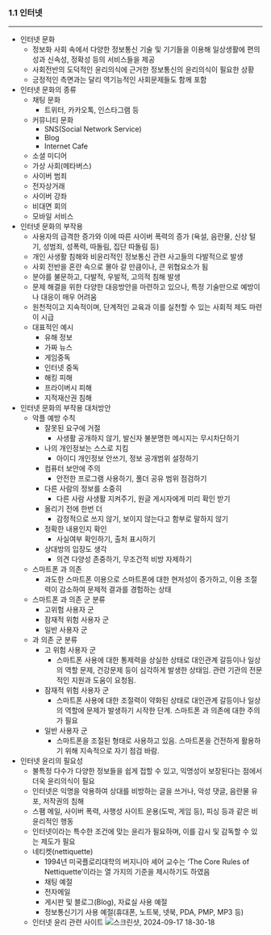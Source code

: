 ### 1.1 인터넷
---
- 인터넷 문화
    - 정보화 사회 속에서 다양한 정보통신 기술 및 기기들을 이용해 일상생활에 편의성과 신속성, 정확성 등의 서비스들을 제공
    - 사회전반의 도덕적인 윤리의식에 근거한 정보통신의 윤리의식이 필요한 상황
    - 긍정적인 측면과는 달리 역기능적인 사회문제들도 함께 포함
- 인터넷 문화의 종류
    - 채팅 문화
        - 트위터, 카카오톡, 인스타그램 등
    - 커뮤니티 문화
        - SNS(Social Network Service)
        - Blog
        - Internet Cafe
    - 소셜 미디어
    - 가상 사회(메타버스)
    - 사이버 범죄
    - 전자상거래
    - 사이버 강좌
    - 비대면 회의
    - 모바일 서비스
- 인터넷 문화의 부작용
    - 사용자의 급격한 증가와 이에 따른 사이버 폭력의 증가 (욕설, 음란물, 신상 털기, 성범죄, 성폭력, 따돌림, 집단 따돌림 등)
    - 개인 사생활 침해와 비윤리적인 정보통신 관련 사고들의 다발적으로 발생
    - 사회 전반을 혼란 속으로 몰아 갈 만큼이나, 큰 위협요소가 됨
    - 분야를 불문하고, 다발적, 우발적, 고의적 침해 발생
    - 문제 해결을 위한 다양한 대응방안을 마련하고 있으나, 특정 기술만으로 예방이나 대응이 매우 어려움
    - 원천적이고 지속적이며, 단계적인 교육과 이를 실천할 수 있는 사회적 제도 마련이 시급
    - 대표적인 예시
        - 유해 정보
        - 가짜 뉴스
        - 게임중독
        - 인터넷 중독
        - 해킹 피해
        - 프라이버시 피해
        - 지적재산권 침해
- 인터넷 문화의 부작용 대처방안
    - 악플 예방 수칙
        - 잘못된 요구에 거절
            - 사생활 공개하지 않기, 발신자 불분명한 메시지는 무시차단하기
        - 나의 개인정보는 스스로 지킴
            - 아이디 개인정보 안쓰기, 정보 공개범위 설정하기
        - 컴퓨터 보안에 주의
            - 안전한 프로그램 사용하기, 풀더 공유 범위 점검하기
        - 다른 사람의 정보를 소중히
            - 다른 사람 사생활 지켜주기, 원글 게시자에게 미리 확인 받기
        - 올리기 전에 한번 더
            - 감정적으로 쓰지 않기, 보이지 않는다고 함부로 말하지 않기
        - 정확한 내용인지 확인
            - 사실여부 확인하기, 출처 표시하기
        - 상대방의 입장도 생각
            - 의견 다양성 존중하기, 무조건적 비방 자제하기
    - 스마트폰 과 의존
        - 과도한 스마트폰 이용으로 스마트폰에 대한 현저성이 증가하고, 이용 조절력이 감소하여 문제적 결과를 경험하는 상태
    - 스마트폰 과 의존 군 분류
        - 고위험 사용자 군
        - 잠재적 위험 사용자 군
        - 일반 사용자 군
    - 과 의존 군 분류
        - 고 위험 사용자 군
            - 스마트폰 사용에 대한 통제력을 상실한 상태로 대인관계 갈등이나 일상의 역할 문제, 건강문제 등이 심각하게 발생한 상태임. 관련 기관의 전문적인 지원과 도움이 요청됨.
        - 잠재적 위험 사용자 군
            - 스마트폰 사용에 대한 조절력이 약화된 상태로 대인관계 갈등이나 일상의 역할에 문제가 발생하기 시작한 단계. 스마트폰 과 의존에 대한 주의가 필요
        - 일반 사용자 군
            - 스마트폰을 조절된 형태로 사용하고 있음. 스마트폰을 건전하게 활용하기 위해 지속적으로 자기 점검 바람.
- 인터넷 윤리의 필요성
    - 불특정 다수가 다양한 정보들을 쉽게 접할 수 있고, 익명성이 보장된다는 점에서 더욱 윤리의식이 필요
    - 인터넷은 익명을 악용하여 상대를 비방하는 글을 쓰거나, 악성 댓글, 음란물 유포, 저작권의 침해
    - 스팸 메일, 사이버 폭력, 사행성 사이트 운용(도박, 게임 등), 피싱 등과 같은 비윤리적인 행동
    - 인터넷이라는 특수한 조건에 맞는 윤리가 필요하며, 이를 감시 및 감독할 수 있는 제도가 필요
    - 네티켓(nettiquette)
        - 1994년 미국플로리대학의 버지니아 셰어 교수는 ‘The Core Rules of Nettiquette’이라는 열 가지의 기준을 제시하기도 하였음
        - 채팅 예절
        - 전자메일
        - 게시판 및 블로그(Blog), 자료실 사용 예절
        - 정보통신기기 사용 예절(휴대폰, 노트북, 넷북, PDA, PMP, MP3 등)
    - 인터넷 윤리 관련 사이트
        ![스크린샷, 2024-09-17 18-30-18](https://github.com/user-attachments/assets/3e780ffc-9beb-4855-9c73-57639b1c3276)
